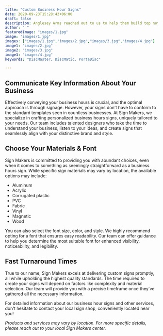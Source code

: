 ```yaml
---
title: "Custom Business Hour Signs"
date: 2020-09-23T15:28:43+06:00
draft: false
description: Anglesey Arms reached out to us to help them build top notch sign boards for their business
author: " "
featuredImage: "images/1.jpg"
image: "images/1.jpg"
images: ["images/1.jpg","images/2.jpg","images/3.jpg","images/4.jpg"]
image1: "images/2.jpg"
image2: "images/3.jpg"
image3: "images/4.jpg"
keywords: "DiscMaster, DiscMatic, PortaDisc"

---
```


## Communicate Key Information About Your Business

Effectively conveying your business hours is crucial, and the optimal approach is through signage. However, your signs don't have to conform to the standard templates seen in countless businesses. At Sign Makers, we specialize in crafting personalized business hours signs, uniquely tailored to your needs. Our team includes talented designers who take the time to understand your business, listen to your ideas, and create signs that seamlessly align with your distinctive brand and style.

## Choose Your Materials & Font

Sign Makers is committed to providing you with abundant choices, even when it comes to something as seemingly straightforward as a business hours sign. While specific sign materials may vary by location, the available options may include:

- Aluminum
- Acrylic
- Corrugated plastic
- PVC
- Fabric
- Vinyl
- Magnetic
- Wood

You can also select the font size, color, and style. We highly recommend opting for a font that ensures easy readability. Our team can offer guidance to help you determine the most suitable font for enhanced visibility, noticeability, and legibility.

## Fast Turnaround Times

True to our name, Sign Makers excels at delivering custom signs promptly, all while upholding the highest quality standards. The time required to create your signs will depend on factors like complexity and material selection. Our team will provide you with a precise timeframe once they've gathered all the necessary information.

For detailed information about our business hour signs and other services, don't hesitate to contact your local sign shop, conveniently located near you!

*Products and services may vary by location. For more specific details, please reach out to your local Sign Makers center.*

